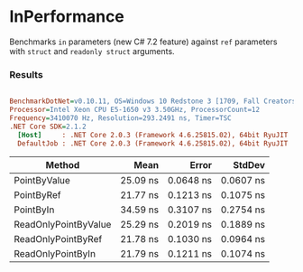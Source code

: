# InPerformance

Benchmarks `in` parameters (new C# 7.2 feature) against `ref` parameters with `struct` and `readonly struct`
arguments.

### Results

``` ini

BenchmarkDotNet=v0.10.11, OS=Windows 10 Redstone 3 [1709, Fall Creators Update] (10.0.16299.64)
Processor=Intel Xeon CPU E5-1650 v3 3.50GHz, ProcessorCount=12
Frequency=3410070 Hz, Resolution=293.2491 ns, Timer=TSC
.NET Core SDK=2.1.2
  [Host]     : .NET Core 2.0.3 (Framework 4.6.25815.02), 64bit RyuJIT
  DefaultJob : .NET Core 2.0.3 (Framework 4.6.25815.02), 64bit RyuJIT
```

|               Method |     Mean |     Error |    StdDev |
|--------------------- |---------:|----------:|----------:|
|         PointByValue | 25.09 ns | 0.0648 ns | 0.0607 ns |
|           PointByRef | 21.77 ns | 0.1213 ns | 0.1075 ns |
|            PointByIn | 34.59 ns | 0.3107 ns | 0.2754 ns |
| ReadOnlyPointByValue | 25.29 ns | 0.2019 ns | 0.1889 ns |
|   ReadOnlyPointByRef | 21.78 ns | 0.1030 ns | 0.0964 ns |
|    ReadOnlyPointByIn | 21.79 ns | 0.1211 ns | 0.1074 ns |
